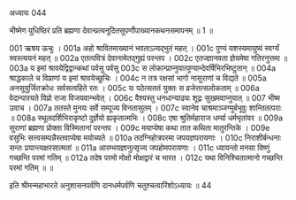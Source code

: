 अध्यायः 044
	
भीष्मेण युधिष्ठिरं प्रति ब्रह्मणा देवान्प्रत्यनूदितसुपर्णोपाख्यानकथनसमापनम् ॥ 1 ॥
	
001	ऋषय ऊचुः ।
001a	अहो श्रावितमाख्यानं भवताऽत्यद्भुतं महत् ।
001c	पुण्यं यशस्यमायुष्यं स्वर्ग्यं स्वस्त्ययनं महत् ॥
002a	एतत्पवित्रं देवानामेतद्गुह्यं परन्तप ।
002c	एतज्ज्ञानवता ज्ञेयमेषा गतिरनुत्तमा ॥
003a	य इमां श्रावयेद्विद्वान्कथां पर्वसु पर्वसु 
003c	स लोकान्प्राप्नुयात्पुण्यान्देवर्षिभिरभिष्टुतान् ॥
004a	श्राद्धकाले च विप्राणां य इमां श्रावयेच्छुचिः ।
004c	न तत्र रक्षसां भागो नासुराणां च विद्यते ॥
005a	अनसूयुर्जितक्रोधः सर्वसत्वहिते रतः ।
005c	यः पठेत्सततं युक्तः स व्रजेत्तत्सलोकताम् ॥
006a	वेदान्पारयते विप्रो राजा विजयवान्भवेत् ।
006c	वैश्यस्तु धनधान्याढ्यः शूद्रः सुखमवाप्नुयात् ॥
007	भीष्म उवाच ।
007a	ततस्ते मुनयः सर्वे सम्पूज्य विनतासुतम् ।
007c	स्वानेव चाश्रमाञ्जग्मुर्बभूवुः शान्तितत्पराः ॥
008a	स्थूलदर्शिभिराकृष्टो दुर्ज्ञेयो ह्यकृतात्मभिः ।
008c	एषा श्रुतिर्महाराज धर्म्या धर्मभृतांवर ॥
009a	सुराणां ब्रह्मणा प्रोक्ता विस्मितानां परन्तप ।
009c	मयाप्येषा कथा तात कथिता मातुरन्तिके ।
009e	वसुभिः सत्त्वसम्पन्नैस्तवाप्येषा मयोच्यते ॥
010a	तदग्निहोत्रपरमा जपयज्ञपरायणाः ।
010c	निराशीर्बन्धनाः सन्तः प्रयान्त्यक्षरसात्मतां ॥
011a	आरम्भयज्ञानुत्सृज्य जपहोमपरायणाः ।
011c	ध्यायन्तो मनसा विष्णुं गच्छन्ति परमां गतिम् ॥
012a	तदेष परमो मोक्षो मोक्षद्वारं च भारत ।
012c	यथा विनिश्चितात्मानो गच्छन्ति परमां गतिम् ॥ ॥

इति श्रीमन्महाभारते अनुशासनपर्वणि दानधर्मपर्वणि चतुश्चत्वारिंशोऽध्यायः ॥ 44 
